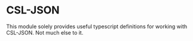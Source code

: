 # CSL-JSON

This module solely provides useful typescript definitions for working with CSL-JSON. Not much else to it.
